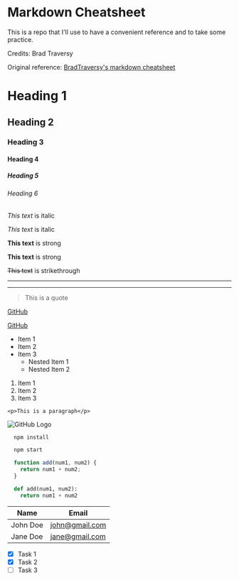 # Markdown Cheatsheet

This is a repo that I'll use to have a convenient reference and to take some practice.

Credits: Brad Traversy

Original reference: [BradTraversy's markdown cheatsheet](https://gist.github.com/bradtraversy/547a7bbf35ffba1561706e161a50b05a)

<!-- Headings -->
# Heading 1
## Heading 2
### Heading 3
#### Heading 4
##### Heading 5
###### Heading 6

<!-- Italics -->
*This text* is italic

_This text_ is italic

<!-- Strong -->
**This text** is strong

__This text__ is strong

<!-- Strikethrough -->
~~This text~~ is strikethrough

<!-- Horizontal Rule -->

---
___

<!-- Blockquote -->
> This is a quote

<!-- Links -->
[GitHub](https://github.com)

[GitHub](https://github.com "GitHub")

<!-- UL -->
* Item 1
* Item 2
* Item 3
  * Nested Item 1
  * Nested Item 2

<!-- OL -->
1. Item 1
1. Item 2
1. Item 3

<!-- Inline Code Block -->
`<p>This is a paragraph</p>`

<!-- Images -->
![GitHub Logo](https://cdn.iconscout.com/icon/free/png-256/github-3215409-2673827.png)

<!-- Github Markdown -->

<!-- Code Blocks -->
```bash
  npm install

  npm start
```

```javascript
  function add(num1, num2) {
    return num1 + num2;
  }
```

```python
  def add(num1, num2):
    return num1 + num2
```

<!-- Tables -->
| Name     | Email          |
| -------- | -------------- |
| John Doe | john@gmail.com |
| Jane Doe | jane@gmail.com |

<!-- Task List -->
* [x] Task 1
* [x] Task 2
* [ ] Task 3